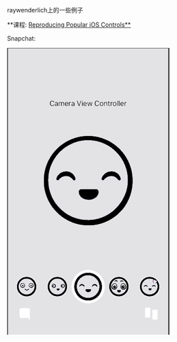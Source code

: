raywenderlich上的一些例子

**课程: [Reproducing Popular iOS Controls**](https://www.raywenderlich.com/5298-reproducing-popular-ios-controls)

Snapchat:

![snapchat](https://github.com/winfredzen/iOS-HowTo/blob/master/images/001.gif)

